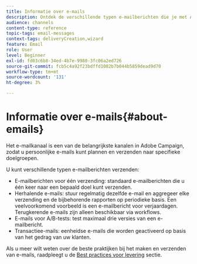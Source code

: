 ```yaml
---
title: Informatie over e-mails
description: Ontdek de verschillende typen e-mailberichten die je met Adobe Campaign kunt verzenden.
audience: channels
content-type: reference
topic-tags: email-messages
context-tags: deliveryCreation,wizard
feature: Email
role: User
level: Beginner
exl-id: fd03c6b8-34ed-4b7e-9980-3fc06a2ed726
source-git-commit: fcb5c4a92f23bdffd1082b7b044b5859dead9d70
workflow-type: tm+mt
source-wordcount: '131'
ht-degree: 3%

---
```


# Informatie over e-mails{#about-emails}

Het e-mailkanaal is een van de belangrijkste kanalen in Adobe Campaign, zodat u persoonlijke e-mails kunt plannen en verzenden naar specifieke doelgroepen.

U kunt verschillende typen e-mailberichten verzenden:

* E-mailberichten voor één verzending: standaard e-mailberichten die u één keer naar een bepaald doel kunt verzenden.
* Herhalende e-mails: stuur regelmatig dezelfde e-mail en aggregeer elke verzending en de bijbehorende rapporten op periodieke basis. Een veelvoorkomend voorbeeld is een e-mailbericht voor verjaardagen. Terugkerende e-mails zijn alleen beschikbaar via workflows.
* E-mails voor A/B-tests: test maximaal drie versies van een e-mailbericht.
* Transactiee-mails: eenheidse e-mails die worden geactiveerd op basis van het gedrag van uw klanten.

Als u meer wilt weten over de beste praktijken bij het maken en verzenden van e-mails, raadpleegt u de [Best practices voor levering](../../sending/using/delivery-best-practices.md) sectie.
